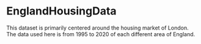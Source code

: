 # EnglandHousingData
This dataset is primarily centered around the housing market of London. The data used here is from 1995 to 2020 of each different area of England.
